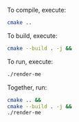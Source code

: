 To compile, execute:
```bash
cmake ..
```
To build, execute:
```bash
cmake --build . -j &&
```
To run, execute:
```bash
./render-me
```

Together, run:
```bash
cmake .. &&
cmake --build . -j &&
./render-me
```